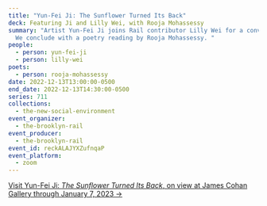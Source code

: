 ```yaml
---
title: "Yun-Fei Ji: The Sunflower Turned Its Back"
deck: Featuring Ji and Lilly Wei, with Rooja Mohassessy
summary: "Artist Yun-Fei Ji joins Rail contributor Lilly Wei for a conversation.
  We conclude with a poetry reading by Rooja Mohassessy. "
people:
  - person: yun-fei-ji
  - person: lilly-wei
poets:
  - person: rooja-mohassessy
date: 2022-12-13T13:00:00-0500
end_date: 2022-12-13T14:30:00-0500
series: 711
collections:
  - the-new-social-environment
event_organizer:
  - the-brooklyn-rail
event_producer:
  - the-brooklyn-rail
event_id: reckALAJYXZufnqaP
event_platform:
  - zoom
---
```

[V﻿isit Yun-Fei Ji: *The Sunflower Turned Its Back*, on view at James Cohan Gallery through January 7, 2023 →](https://www.jamescohan.com/exhibitions/yun-fei-ji5)